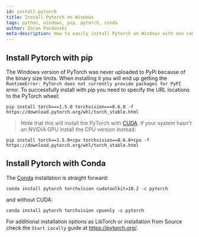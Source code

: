 ```yaml
---
id: install-pytorch
title: Install Pytorch on Windows
tags: python, windows, pip, pytorch, conda
author: Zoran Pandovski
meta-description: How to easily install Pytorch on Windows with one command
---
```


## Install Pytorch with pip

The Windows version of PyTorch was never uploaded to PyPi because of the binary size limits. 
When installing it you will end up getting the `RuntimeError: PyTorch does not currently provide packages for PyPI` error.
To successfully install with pip you need to specify the URL locations to the PyTorch wheel: 

```
pip install torch===1.5.0 torchvision===0.6.0 -f https://download.pytorch.org/whl/torch_stable.html

```
>Note that this will install the PyTorch with [CUDA](https://en.wikipedia.org/wiki/CUDA). If your system hasn't an NVIDIA GPU  install the CPU version instead:

```
pip install torch==1.5.0+cpu torchvision==0.6.0+cpu -f https://download.pytorch.org/whl/torch_stable.html
```

## Install Pytorch with Conda

The [Conda](https://docs.conda.io/en/latest/) installation is straight forward:

```
conda install pytorch torchvision cudatoolkit=10.2 -c pytorch
```

and without CUDA:

```
conda install pytorch torchvision cpuonly -c pytorch
```

For additional installation options as LibTorch or installation from Source check the `Start Locally` guide at https://pytorch.org/.
